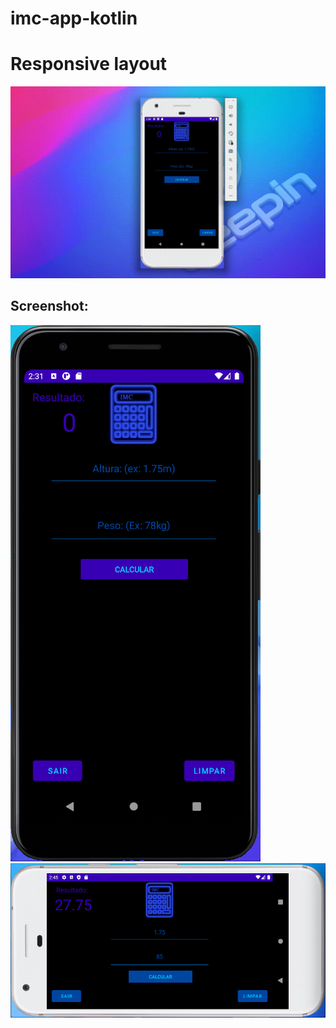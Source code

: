 # imc-app-kotlin
<h1> Responsive layout </h1>
<img src="https://raw.githubusercontent.com/mowlkmorok/imc-app-kotlin/master/Responsive-App-screenshot/appgif.gif">
<h2>Screenshot:</h2>
<img src="https://raw.githubusercontent.com/mowlkmorok/imc-app-kotlin/master/Responsive-App-screenshot/Screenshot01.png">
<img src="https://raw.githubusercontent.com/mowlkmorok/imc-app-kotlin/master/Responsive-App-screenshot/Screenshot06.png">
